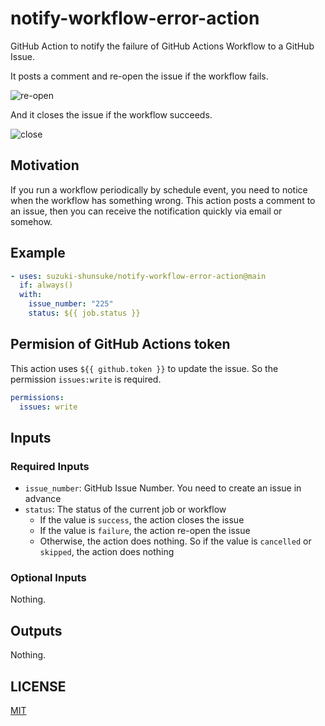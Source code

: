 # notify-workflow-error-action

GitHub Action to notify the failure of GitHub Actions Workflow to a GitHub Issue.

It posts a comment and re-open the issue if the workflow fails.

![re-open](https://github.com/user-attachments/assets/2ba93003-c1b6-43ba-ac3b-5cbbc39e3c21)

And it closes the issue if the workflow succeeds.

![close](https://github.com/user-attachments/assets/6036e3ed-760b-46c4-87a0-1f07be01d01a)

## Motivation

If you run a workflow periodically by schedule event, you need to notice when the workflow has something wrong.
This action posts a comment to an issue, then you can receive the notification quickly via email or somehow.

## Example

```yaml
- uses: suzuki-shunsuke/notify-workflow-error-action@main
  if: always()
  with:
    issue_number: "225"
    status: ${{ job.status }}
```

## Permision of GitHub Actions token 

This action uses `${{ github.token }}` to update the issue. So the permission `issues:write` is required.

```yaml
permissions:
  issues: write
```

## Inputs

### Required Inputs

- `issue_number`: GitHub Issue Number. You need to create an issue in advance
- `status`: The status of the current job or workflow
  - If the value is `success`, the action closes the issue
  - If the value is `failure`, the action re-open the issue
  - Otherwise, the action does nothing. So if the value is `cancelled` or `skipped`, the action does nothing

### Optional Inputs

Nothing.

## Outputs

Nothing.

## LICENSE

[MIT](LICENSE)
